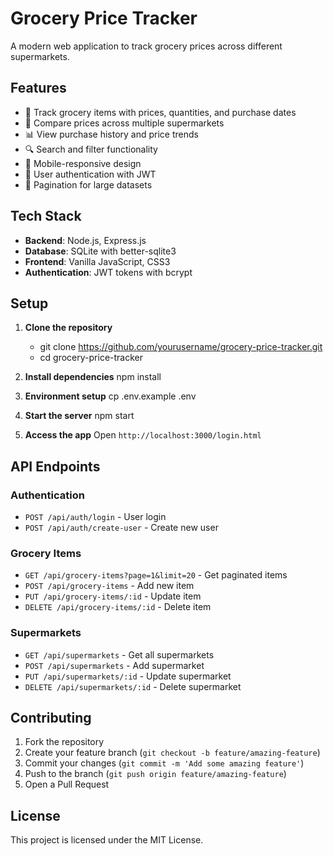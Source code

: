 # Grocery Price Tracker

A modern web application to track grocery prices across different supermarkets.

## Features

- 🛒 Track grocery items with prices, quantities, and purchase dates
- 🏪 Compare prices across multiple supermarkets
- 📊 View purchase history and price trends
- 🔍 Search and filter functionality
- 📱 Mobile-responsive design
- 🔐 User authentication with JWT
- 📄 Pagination for large datasets

## Tech Stack

- **Backend**: Node.js, Express.js
- **Database**: SQLite with better-sqlite3
- **Frontend**: Vanilla JavaScript, CSS3
- **Authentication**: JWT tokens with bcrypt

## Setup

1. **Clone the repository**
   - git clone https://github.com/yourusername/grocery-price-tracker.git
   - cd grocery-price-tracker


2. **Install dependencies**
npm install

3. **Environment setup**
cp .env.example .env


4. **Start the server**
npm start


5. **Access the app**
Open `http://localhost:3000/login.html`


## API Endpoints

### Authentication
- `POST /api/auth/login` - User login
- `POST /api/auth/create-user` - Create new user

### Grocery Items
- `GET /api/grocery-items?page=1&limit=20` - Get paginated items
- `POST /api/grocery-items` - Add new item
- `PUT /api/grocery-items/:id` - Update item
- `DELETE /api/grocery-items/:id` - Delete item

### Supermarkets
- `GET /api/supermarkets` - Get all supermarkets
- `POST /api/supermarkets` - Add supermarket
- `PUT /api/supermarkets/:id` - Update supermarket
- `DELETE /api/supermarkets/:id` - Delete supermarket

## Contributing

1. Fork the repository
2. Create your feature branch (`git checkout -b feature/amazing-feature`)
3. Commit your changes (`git commit -m 'Add some amazing feature'`)
4. Push to the branch (`git push origin feature/amazing-feature`)
5. Open a Pull Request

## License

This project is licensed under the MIT License.
